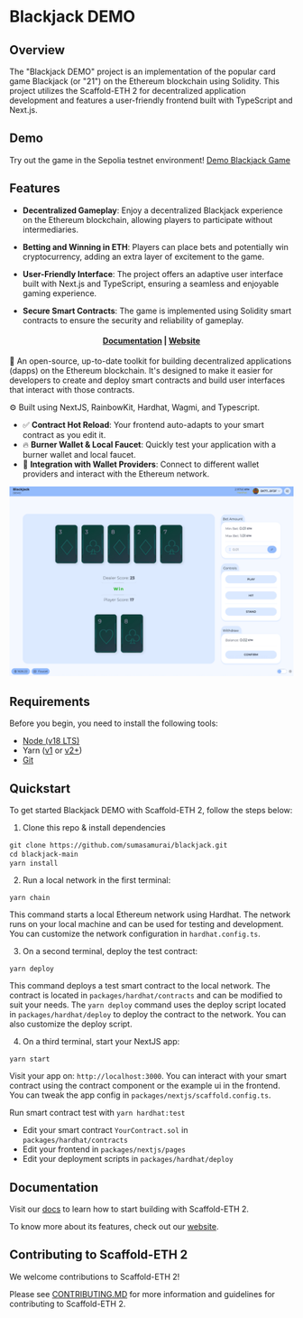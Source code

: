 # Blackjack DEMO

## Overview

The "Blackjack DEMO" project is an implementation of the popular card game Blackjack (or "21") on the Ethereum blockchain using Solidity. This project utilizes the Scaffold-ETH 2 for decentralized application development and features a user-friendly frontend built with TypeScript and Next.js.

## Demo

Try out the game in the Sepolia testnet environment! [Demo Blackjack Game](https://blackjack-demo.vercel.app/)

## Features

- **Decentralized Gameplay**: Enjoy a decentralized Blackjack experience on the Ethereum blockchain, allowing players to participate without intermediaries.

- **Betting and Winning in ETH**: Players can place bets and potentially win cryptocurrency, adding an extra layer of excitement to the game.

- **User-Friendly Interface**: The project offers an adaptive user interface built with Next.js and TypeScript, ensuring a seamless and enjoyable gaming experience.

- **Secure Smart Contracts**: The game is implemented using Solidity smart contracts to ensure the security and reliability of gameplay.

<h4 align="center">
  <a href="https://docs.scaffoldeth.io">Documentation</a> |
  <a href="https://scaffoldeth.io">Website</a>
</h4>

🧪 An open-source, up-to-date toolkit for building decentralized applications (dapps) on the Ethereum blockchain. It's designed to make it easier for developers to create and deploy smart contracts and build user interfaces that interact with those contracts.

⚙️ Built using NextJS, RainbowKit, Hardhat, Wagmi, and Typescript.

- ✅ **Contract Hot Reload**: Your frontend auto-adapts to your smart contract as you edit it.
- 🔥 **Burner Wallet & Local Faucet**: Quickly test your application with a burner wallet and local faucet.
- 🔐 **Integration with Wallet Providers**: Connect to different wallet providers and interact with the Ethereum network.

![Debug Contracts tab](https://raw.githubusercontent.com/sumasamurai/blackjack/6164d5c8ee9fe0818d592f4f39551adf7d854fe1/packages/nextjs/public/assets/preview.png)

## Requirements

Before you begin, you need to install the following tools:

- [Node (v18 LTS)](https://nodejs.org/en/download/)
- Yarn ([v1](https://classic.yarnpkg.com/en/docs/install/) or [v2+](https://yarnpkg.com/getting-started/install))
- [Git](https://git-scm.com/downloads)

## Quickstart

To get started Blackjack DEMO with Scaffold-ETH 2, follow the steps below:

1. Clone this repo & install dependencies

```
git clone https://github.com/sumasamurai/blackjack.git
cd blackjack-main
yarn install
```

2. Run a local network in the first terminal:

```
yarn chain
```

This command starts a local Ethereum network using Hardhat. The network runs on your local machine and can be used for testing and development. You can customize the network configuration in `hardhat.config.ts`.

3. On a second terminal, deploy the test contract:

```
yarn deploy
```

This command deploys a test smart contract to the local network. The contract is located in `packages/hardhat/contracts` and can be modified to suit your needs. The `yarn deploy` command uses the deploy script located in `packages/hardhat/deploy` to deploy the contract to the network. You can also customize the deploy script.

4. On a third terminal, start your NextJS app:

```
yarn start
```

Visit your app on: `http://localhost:3000`. You can interact with your smart contract using the contract component or the example ui in the frontend. You can tweak the app config in `packages/nextjs/scaffold.config.ts`.

Run smart contract test with `yarn hardhat:test`

- Edit your smart contract `YourContract.sol` in `packages/hardhat/contracts`
- Edit your frontend in `packages/nextjs/pages`
- Edit your deployment scripts in `packages/hardhat/deploy`

## Documentation

Visit our [docs](https://docs.scaffoldeth.io) to learn how to start building with Scaffold-ETH 2.

To know more about its features, check out our [website](https://scaffoldeth.io).

## Contributing to Scaffold-ETH 2

We welcome contributions to Scaffold-ETH 2!

Please see [CONTRIBUTING.MD](https://github.com/scaffold-eth/scaffold-eth-2/blob/main/CONTRIBUTING.md) for more information and guidelines for contributing to Scaffold-ETH 2.
